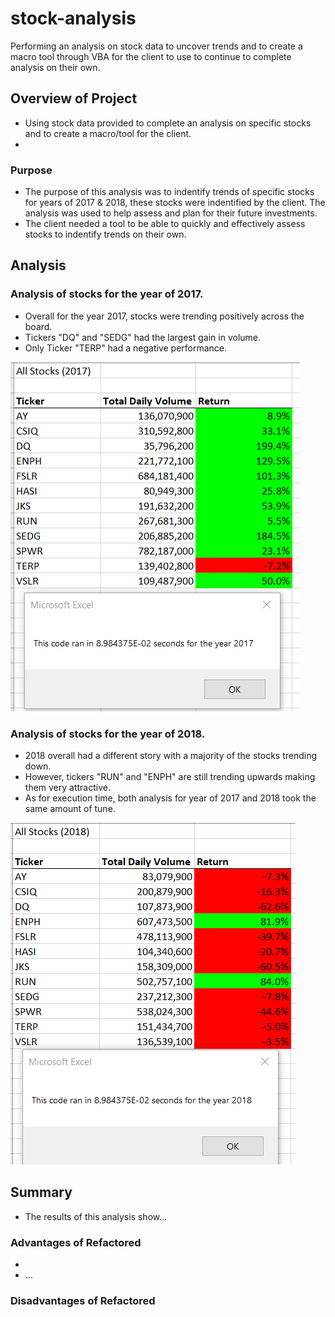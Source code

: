 # stock-analysis
Performing an analysis on stock data to uncover trends and to create a macro tool through VBA for the client to use to continue to complete analysis on their own.

## Overview of Project
* Using stock data provided to complete an analysis on specific stocks and to create a macro/tool for the client.
*

### Purpose
* The purpose of this analysis was to indentify trends of specific stocks for years of 2017 & 2018, these stocks were indentified by the client. The analysis was used to help assess and plan for their future investments.
* The client needed a tool to be able to quickly and effectively assess stocks to indentify trends on their own.

## Analysis
### Analysis of stocks for the year of 2017.
* Overall for the year 2017, stocks were trending positively across the board.
* Tickers "DQ" and "SEDG" had the largest gain in volume.
* Only Ticker "TERP" had a negative performance.

![goals](VBA_Challenge_2017.PNG)

### Analysis of stocks for the year of 2018.
* 2018 overall had a different story with a majority of the stocks trending down.
* However, tickers "RUN" and "ENPH" are still trending upwards making them very attractive.
* As for execution time, both analysis for year of 2017 and 2018 took the same amount of tune.

![goals](VBA_Challenge_2018.PNG)

## Summary
* The results of this analysis show...

### Advantages of Refactored
* 
* ...

### Disadvantages of Refactored
